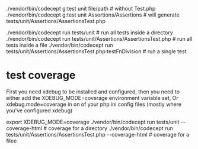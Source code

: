 ./vendor/bin/codecept g:test unit file/path # without Test.php
./vendor/bin/codecept g:test unit Assertions/Assertions # will generate tests/unit/Assertions/AssertionsTest.php

./vendor/bin/codecept run tests/unit # run all tests inside a directory
./vendor/bin/codecept run tests/unit/Assertions/AssertionsTest.php # run all tests inside a file
./vendor/bin/codecept run tests/unit/Assertions/AssertionsTest.php:testFnDivision # run a single test

# test coverage

First you need xdebug to be installed and configured, then you need to either
add the XDEBUG_MODE=coverage environment variable set, Or xdebug.mode=coverage
in on of your php ini config files (mostly where you've configured xdebug)

export XDEBUG_MODE=coverage
./vendor/bin/codecept run tests/unit --coverage-html # coverage for a directory
./vendor/bin/codecept run tests/unit/Assertions/AssertionsTest.php --coverage-html # coverage for a filee
